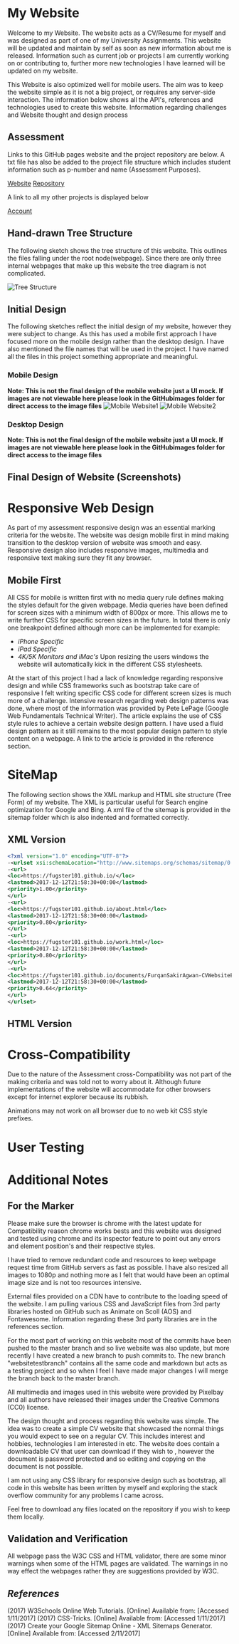 # My Website
Welcome to my Website. The website acts as a CV/Resume for myself and was designed as part of one of my University Assignments.
This website will be updated and maintain by self as soon as new information about me is released. Information such as current job or projects I am currently working on or contributing to, further more new technologies I have learned will be updated on my website.

This Website is also optimized well for mobile users. The aim was to keep the website simple as it is not a big project, or requires any server-side interaction. The information below shows all the API's, references and technologies used to create this website. Information regarding challenges and Website thought and design process
## Assessment
Links to this GitHub pages website and the project repository are below. A txt file has also be added to the project file structure which includes student information such as p-number and name (Assessment Purposes).  


[Website](https://fugster101.github.io/)
[Repository](https://github.com/fugster101/fugster101.github.io)


A link to all my other projects is displayed below


[Account](https://github.com/fugster101?tab=repositories)

## Hand-drawn Tree Structure
The following sketch shows the tree structure of this website. This outlines the files falling under the root node(webpage). Since there are only three internal webpages that make up this website the tree diagram is not complicated.

![Tree Structure](GitHubimages/treeStrcuture.png)

## Initial Design
The following sketches reflect the initial design of my website, however they were subject to change. As this has used a mobile first approach I have focused more on the mobile design rather than the desktop design. I have also mentioned the file names that will be used in the project. I have named all the files in this project something appropriate and meaningful.

### Mobile Design
**Note: This is not the final design of the mobile website just a UI mock. If images are not viewable here please look in the GitHubimages folder for direct access to the image files**
![Mobile Website1](GitHubimages/webpageMobile-1.png)
![Mobile Website2](GitHubimages/webpageMobile-2.png)
### Desktop Design
**Note: This is not the final design of the mobile website just a UI mock. If images are not viewable here please look in the GitHubimages folder for direct access to the image files**
## Final Design of Website (Screenshots)

# Responsive Web Design
As part of my assessment responsive design was an essential marking criteria for the website. The website was design mobile first in mind making transition to the desktop version of website was smooth and easy. Responsive design also includes responsive images, multimedia and responsive text making sure they fit any browser.
## Mobile First
All CSS for mobile is written first with no media query rule defines making the styles default for the given webpage. Media queries have been defined for screen sizes with a minimum width of 800px or more. This allows me to write further CSS for specific screen sizes in the future. In total there is only one breakpoint defined although more can be implemented for example:
* *iPhone Specific*
* *iPad Specific*
* *4K/5K Monitors and iMac's*
Upon resizing the users windows the website will automatically kick in the different CSS stylesheets.

At the start of this project I had a lack of knowledge regarding responsive design and while CSS frameworks such as bootstrap take care of responsive I felt writing specific CSS code for different screen sizes is much more of a challenge. Intensive research regarding web design patterns was done, where most of the information was provided by Pete LePage (Google Web Fundamentals Technical Writer). The article explains the use of CSS style rules to achieve a certain website design pattern. I have used a fluid design pattern as it still remains to the most popular design pattern to style content on a webpage. A link to the article is provided in the reference section.
# SiteMap
The following section shows the XML markup and HTML site structure (Tree Form) of my website. The XML is particular useful for Search engine optimization for Google and Bing. A xml file of the sitemap is provided in the sitemap folder which is also indented and formatted correctly.
## XML Version
```xml
<?xml version="1.0" encoding="UTF-8"?>
-<urlset xsi:schemaLocation="http://www.sitemaps.org/schemas/sitemap/0.9 http://www.sitemaps.org/schemas/sitemap/0.9/sitemap.xsd" xmlns:xsi="http://www.w3.org/2001/XMLSchema-instance" xmlns="http://www.sitemaps.org/schemas/sitemap/0.9">
-<url>
<loc>https://fugster101.github.io/</loc>
<lastmod>2017-12-12T21:58:30+00:00</lastmod>
<priority>1.00</priority>
</url>
-<url>
<loc>https://fugster101.github.io/about.html</loc>
<lastmod>2017-12-12T21:58:30+00:00</lastmod>
<priority>0.80</priority>
</url>
-<url>
<loc>https://fugster101.github.io/work.html</loc>
<lastmod>2017-12-12T21:58:30+00:00</lastmod>
<priority>0.80</priority>
</url>
-<url>
<loc>https://fugster101.github.io/documents/FurqanSakirAgwan-CVWebsiteEddtion.docx</loc>
<lastmod>2017-12-12T21:58:30+00:00</lastmod>
<priority>0.64</priority>
</url>
</urlset>
```
## HTML Version

# Cross-Compatibility
Due to the nature of the Assessment cross-Compatibility was not part of the making criteria and was told not to worry about it. Although future implementations of the website will accommodate for other browsers except for internet explorer because its rubbish.

Animations may not work on all browser due to no web kit  CSS style prefixes.
# User Testing
# Additional Notes
## For the Marker
Please make sure the browser is chrome with the latest update for Compatibility reason chrome works bests and this website was designed and tested using chrome and its inspector feature to point out any errors and element position's and their respective styles.

I have tried to remove redundant code and resources to keep webpage request time from GitHub servers as fast as possible. I have also resized all images to 1080p and nothing more as I felt that would have been an optimal image size and is not too resources intensive.

External files provided on a CDN have to contribute to the loading speed of the website. I am pulling various CSS and JavaScript files from 3rd party libraries hosted on GitHub such as Animate on Scoll (AOS) and Fontawesome. Information regarding these 3rd party libraries are in the references section.

For the most part of working on this website most of the commits have been pushed to the master branch and so live website was also update, but more recently I have created a new branch to push commits to. The new branch "websitetestbranch" contains all the same code and markdown but acts as a testing project and so when I feel I have made major changes I will merge the branch back to the master branch.

All multimedia and images used in this website were provided by Pixelbay and all authors have released their images under the Creative Commons (CC0) license.

The design thought and process regarding this website was simple. The idea was to create a simple CV website that showcased the normal things you would expect to see on a regular CV. This includes interest and hobbies, technologies I am interested in etc. The website does contain a downloadable CV that user can download if they wish to , however the document is password protected and so editing and copying on the document is not possible.

I am not using any CSS library for responsive design such as bootstrap, all code in this website has been written by myself and exploring the stack overflow community for any problems I came across.

Feel free to download any files located on the repository if you wish to keep them locally.

## Validation and Verification

All webpage pass the W3C CSS and HTML validator, there are some minor warnings when some of the HTML pages are validated. The warnings in no way effect the webpages rather they are suggestions provided by W3C.

## *References*
(2017) W3Schools Online Web Tutorials. [Online] Available from: [](https://www.w3schools.com/) [Accessed 1/11/2017]
(2017) CSS-Tricks. [Online] Available from: [](https://css-tricks.com/) [Accessed 1/11/2017]
(2017) Create your Google Sitemap Online - XML Sitemaps Generator. [Online] Available from: [](https://www.xml-sitemaps.com/) [Accessed 2/11/2017]
